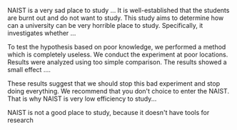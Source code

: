 NAIST is a very sad place to study ...
It is well-established that the students are burnt out and do not want to study. This study aims to determine how can a university can be very horrible place to study. Specifically, it investigates whether ... 


To test the hypothesis based on poor knowledge, we performed a  method which is completely useless.
We conduct the experiment at poor locations.
Results were analyzed using too simple comparison. The results showed a small effect .... 

These results suggest that we should stop this bad experiment and stop doing everything. We recommend that you don't choice to enter the NAIST. That is why NAIST is very low efficiency to study...

NAIST is not a good place to study, because it doesn't have tools for research
